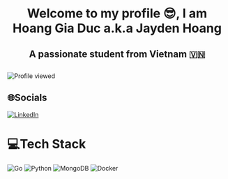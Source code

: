 <div align="center">
  <h1>Welcome to my profile 😎, I am Hoang Gia Duc a.k.a Jayden Hoang</h1>
  
  <h2>A passionate student from Vietnam 🇻🇳<h2>
</div>
    
![Profile viewed](https://komarev.com/ghpvc/?username=jaydenovernight&color=blue)

## 🌐Socials
[![LinkedIn](https://img.shields.io/badge/LinkedIn-%230077B5.svg?logo=linkedin&logoColor=white)](www.linkedin.com/in/jaydenhoang5291) 

# 💻Tech Stack
![Go](https://img.shields.io/badge/go-%2300ADD8.svg?style=plastic&logo=go&logoColor=white) ![Python](https://img.shields.io/badge/python-3670A0?style=plastic&logo=python&logoColor=ffdd54) ![MongoDB](https://img.shields.io/badge/MongoDB-%234ea94b.svg?style=plastic&logo=mongodb&logoColor=white) ![Docker](https://img.shields.io/badge/docker-%230db7ed.svg?style=plastic&logo=docker&logoColor=white)

